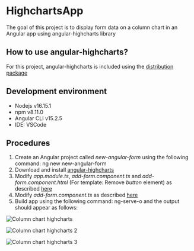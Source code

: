 # HighchartsApp

The goal of this project is to display form data on a column chart in an Angular app using angular-highcharts library

## How to use angular-highcharts?

For this project, angular-highcharts is included using the [distribution package](https://www.npmjs.com/package/angular-highcharts)

## Development environment

- Nodejs v16.15.1
- npm v8.11.0
- Angular CLI v15.2.5
- IDE: VSCode

## Procedures

1. Create an Angular project called *new-angular-form* using the following command: ng new new-angular-form
2. Download and install [angular-highcharts](https://www.npmjs.com/package/angular-highcharts)
3. Modify *app.module.ts*, *add-form.component.ts* and *add-form.component.html* (For template: Remove *button* element) as described [here](https://www.npmjs.com/package/angular-highcharts)
4. Modify *add-form.component.ts* as described [here](https://www.tutorialspoint.com/angular_highcharts/angular_highcharts_combinations_column.htm)
5. Build app using the following command: ng-serve-o and the output should appear as follows:


![Column chart highcharts](https://user-images.githubusercontent.com/41340307/231448624-1c327a70-021c-44d1-971c-cc8ad950600a.PNG)

![Column chart highcharts 2](https://user-images.githubusercontent.com/41340307/231448747-c4d56d05-4e88-4fc3-8c06-765a2e8a8c4c.PNG)

![Column chart highcharts 3](https://user-images.githubusercontent.com/41340307/231448762-fcc9cc62-0d26-45e5-b57f-069f7021fe4a.PNG)
